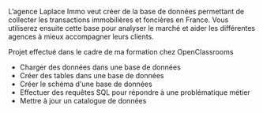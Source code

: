 L’agence Laplace Immo veut créer de la base de données permettant de collecter les transactions immobilières et foncières en France. Vous utiliserez ensuite cette base pour analyser le marché et aider les différentes agences à mieux accompagner leurs clients.

Projet effectué dans le cadre de ma formation chez OpenClassrooms

- Charger des données dans une base de données
- Créer des tables dans une base de données
- Créer le schéma d'une base de données
- Effectuer des requêtes SQL pour répondre à une problématique métier
- Mettre à jour un catalogue de données
